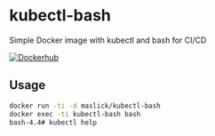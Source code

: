# kubectl-bash

Simple Docker image with kubectl and bash for CI/CD

[![Dockerhub](https://img.shields.io/badge/image%20size-19.5MB-blue.svg)](https://hub.docker.com/r/maslick/kubectl-bash)

## Usage
```zsh
docker run -ti -d maslick/kubectl-bash
docker exec -ti kubectl-bash bash
bash-4.4# kubectl help

```
